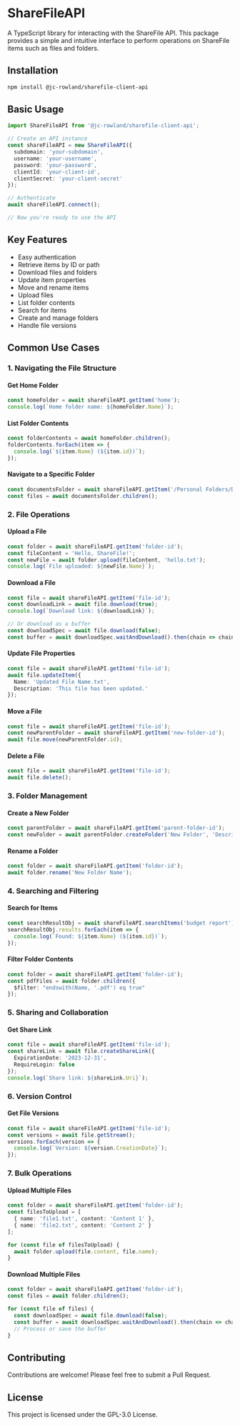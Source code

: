 # ShareFileAPI

A TypeScript library for interacting with the ShareFile API. This package provides a simple and intuitive interface to perform operations on ShareFile items such as files and folders.

## Installation

```bash
npm install @jc-rowland/sharefile-client-api
```

## Basic Usage

```typescript
import ShareFileAPI from '@jc-rowland/sharefile-client-api';

// Create an API instance
const shareFileAPI = new ShareFileAPI({
  subdomain: 'your-subdomain',
  username: 'your-username',
  password: 'your-password',
  clientId: 'your-client-id',
  clientSecret: 'your-client-secret'
});

// Authenticate
await shareFileAPI.connect();

// Now you're ready to use the API
```

## Key Features

- Easy authentication
- Retrieve items by ID or path
- Download files and folders
- Update item properties
- Move and rename items
- Upload files
- List folder contents
- Search for items
- Create and manage folders
- Handle file versions

## Common Use Cases

### 1. Navigating the File Structure

#### Get Home Folder
```typescript
const homeFolder = await shareFileAPI.getItem('home');
console.log(`Home folder name: ${homeFolder.Name}`);
```

#### List Folder Contents
```typescript
const folderContents = await homeFolder.children();
folderContents.forEach(item => {
  console.log(`${item.Name} (${item.id})`);
});
```

#### Navigate to a Specific Folder
```typescript
const documentsFolder = await shareFileAPI.getItem('/Personal Folders/Documents');
const files = await documentsFolder.children();
```

### 2. File Operations

#### Upload a File
```typescript
const folder = await shareFileAPI.getItem('folder-id');
const fileContent = 'Hello, ShareFile!';
const newFile = await folder.upload(fileContent, 'hello.txt');
console.log(`File uploaded: ${newFile.Name}`);
```

#### Download a File
```typescript
const file = await shareFileAPI.getItem('file-id');
const downloadLink = await file.download(true);
console.log(`Download link: ${downloadLink}`);

// Or download as a buffer
const downloadSpec = await file.download(false);
const buffer = await downloadSpec.waitAndDownload().then(chain => chain.toBuffer());
```

#### Update File Properties
```typescript
const file = await shareFileAPI.getItem('file-id');
await file.updateItem({
  Name: 'Updated File Name.txt',
  Description: 'This file has been updated.'
});
```

#### Move a File
```typescript
const file = await shareFileAPI.getItem('file-id');
const newParentFolder = await shareFileAPI.getItem('new-folder-id');
await file.move(newParentFolder.id);
```

#### Delete a File
```typescript
const file = await shareFileAPI.getItem('file-id');
await file.delete();
```

### 3. Folder Management

#### Create a New Folder
```typescript
const parentFolder = await shareFileAPI.getItem('parent-folder-id');
const newFolder = await parentFolder.createFolder('New Folder', 'Description of the new folder');
```

#### Rename a Folder
```typescript
const folder = await shareFileAPI.getItem('folder-id');
await folder.rename('New Folder Name');
```

### 4. Searching and Filtering

#### Search for Items
```typescript
const searchResultObj = await shareFileAPI.searchItems('budget report');
searchResultObj.results.forEach(item => {
  console.log(`Found: ${item.Name} (${item.id})`);
});
```

#### Filter Folder Contents
```typescript
const folder = await shareFileAPI.getItem('folder-id');
const pdfFiles = await folder.children({
  $filter: "endswith(Name, '.pdf') eq true"
});
```

### 5. Sharing and Collaboration

#### Get Share Link
```typescript
const file = await shareFileAPI.getItem('file-id');
const shareLink = await file.createShareLink({ 
  ExpirationDate: '2023-12-31',
  RequireLogin: false
});
console.log(`Share link: ${shareLink.Uri}`);
```

### 6. Version Control

#### Get File Versions
```typescript
const file = await shareFileAPI.getItem('file-id');
const versions = await file.getStream();
versions.forEach(version => {
  console.log(`Version: ${version.CreationDate}`);
});
```

### 7. Bulk Operations

#### Upload Multiple Files
```typescript
const folder = await shareFileAPI.getItem('folder-id');
const filesToUpload = [
  { name: 'file1.txt', content: 'Content 1' },
  { name: 'file2.txt', content: 'Content 2' }
];

for (const file of filesToUpload) {
  await folder.upload(file.content, file.name);
}
```

#### Download Multiple Files
```typescript
const folder = await shareFileAPI.getItem('folder-id');
const files = await folder.children();

for (const file of files) {
  const downloadSpec = await file.download(false);
  const buffer = await downloadSpec.waitAndDownload().then(chain => chain.toBuffer());
  // Process or save the buffer
}
```

## Contributing

Contributions are welcome! Please feel free to submit a Pull Request.

## License

This project is licensed under the GPL-3.0 License.